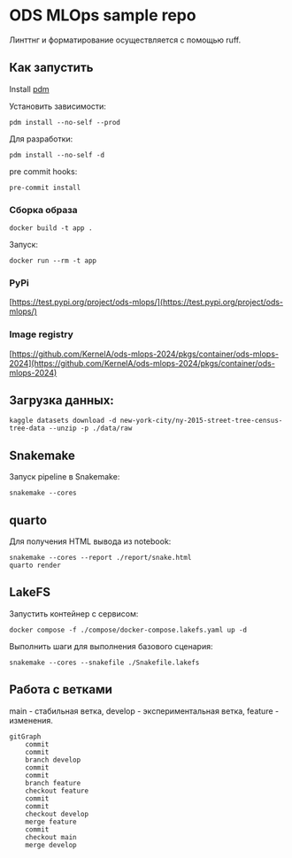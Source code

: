 # ODS MLOps sample repo

Линттнг и форматирование осуществляется с помощью ruff.

## Как запустить

Install [pdm](https://daobook.github.io/pdm/)

Установить зависимости:
```
pdm install --no-self --prod
```

Для разработки:
```
pdm install --no-self -d
```

pre commit hooks:
```
pre-commit install
```

### Сборка образа

```
docker build -t app .
```

Запуск:
```
docker run --rm -t app
```

### PyPi

[https://test.pypi.org/project/ods-mlops/](https://test.pypi.org/project/ods-mlops/)

### Image registry

[https://github.com/KernelA/ods-mlops-2024/pkgs/container/ods-mlops-2024](https://github.com/KernelA/ods-mlops-2024/pkgs/container/ods-mlops-2024)

## Загрузка данных:
```
kaggle datasets download -d new-york-city/ny-2015-street-tree-census-tree-data --unzip -p ./data/raw
```

## Snakemake

Запуск pipeline в Snakemake:
```
snakemake --cores
```

## quarto

Для получения HTML вывода из notebook:
```
snakemake --cores --report ./report/snake.html
quarto render
```

## LakeFS

Запустить контейнер с сервисом:
```
docker compose -f ./compose/docker-compose.lakefs.yaml up -d
```

Выполнить шаги для выполнения базового сценария:
```
snakemake --cores --snakefile ./Snakefile.lakefs
```


## Работа с ветками

main - стабильная ветка, develop - экспериментальная ветка, feature - изменения.

```mermaid
gitGraph
    commit
    commit
    branch develop
    commit
    commit
    branch feature
    checkout feature
    commit
    commit
    checkout develop
    merge feature
    commit
    checkout main
    merge develop

```

